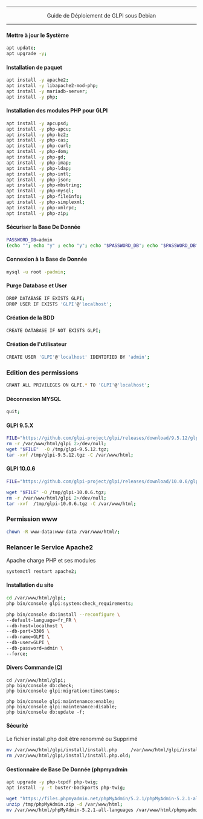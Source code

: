 ----------------------------------------------------------------------------------------------------------------------------------------------------------------------------------------------------
<p align='center'> Guide de Déploiement de GLPI sous Debian </p>

----------------------------------------------------------------------------------------------------------------------------------------------------------------------------------------------------

#### Mettre à jour le Système
```bash
apt update;
apt upgrade -y;
```

#### Installation de paquet
```bash
apt install -y apache2;
apt install -y libapache2-mod-php;
apt install -y mariadb-server;
apt install -y php;
```


#### Installation des modules PHP pour GLPI
```bash
apt install -y apcupsd;
apt install -y php-apcu;
apt install -y php-bz2;
apt install -y php-cas;
apt install -y php-curl;
apt install -y php-dom;
apt install -y php-gd;
apt install -y php-imap;
apt install -y php-ldap;
apt install -y php-intl;
apt install -y php-json;
apt install -y php-mbstring;
apt install -y php-mysql;
apt install -y php-fileinfo;
apt install -y php-simplexml;
apt install -y php-xmlrpc;
apt install -y php-zip;
```


#### Sécuriser la Base De Donnée
```bash
PASSWORD_DB=admin
(echo ""; echo "y" ; echo "y"; echo "$PASSWORD_DB"; echo "$PASSWORD_DB"; echo "y"; echo "y"; echo "y"; echo "y") | mysql_secure_installation;
```
#### Connexion à la Base de Donnée
```bash
mysql -u root -padmin;
```

#### Purge Database et User
```bash
DROP DATABASE IF EXISTS GLPI;
DROP USER IF EXISTS 'GLPI'@'localhost';
```

#### Création de la BDD
```bash
CREATE DATABASE IF NOT EXISTS GLPI;
```

#### Création de l'utilisateur
```bash
CREATE USER 'GLPI'@'localhost' IDENTIFIED BY 'admin';
```

### Edition des permissions
```bash
GRANT ALL PRIVILEGES ON GLPI.* TO 'GLPI'@'localhost';
```

#### Déconnexion MYSQL
```bash
quit;
```

#### GLPI 9.5.X
```bash
FILE="https://github.com/glpi-project/glpi/releases/download/9.5.12/glpi-9.5.12.tgz"
rm -r /var/www/html/glpi 2>/dev/null;
wget "$FILE"  -O /tmp/glpi-9.5.12.tgz;
tar -xvf /tmp/glpi-9.5.12.tgz -C /var/www/html;
```

#### GLPI 10.0.6
```bash
FILE="https://github.com/glpi-project/glpi/releases/download/10.0.6/glpi-10.0.6.tgz"

wget "$FILE" -O /tmp/glpi-10.0.6.tgz;
rm -r /var/www/html/glpi 2>/dev/null;
tar -xvf  /tmp/glpi-10.0.6.tgz -C /var/www/html;
```

### Permission www
```bash
chown -R www-data:www-data /var/www/html/;
```

### Relancer le Service Apache2
Apache charge PHP et ses modules
```bash
systemctl restart apache2;
```

#### Installation du site
```bash
cd /var/www/html/glpi;
php bin/console glpi:system:check_requirements;

php bin/console db:install --reconfigure \
--default-language=fr_FR \
--db-host=localhost \
--db-port=3306 \
--db-name=GLPI \
--db-user=GLPI \
--db-password=admin \
--force;
```

#### Divers Commande [ICI](https://glpi-install.readthedocs.io/fr/develop/command-line.html#cdline-install)
```
cd /var/www/html/glpi;
php bin/console db:check;
php bin/console glpi:migration:timestamps;

php bin/console glpi:maintenance:enable;
php bin/console glpi:maintenance:disable;
php bin/console db:update -f;
```


#### Sécurité
Le fichier install.php doit être renommé ou Supprimé
```bash
mv /var/www/html/glpi/install/install.php     /var/www/html/glpi/install/install.php.old;
rm /var/www/html/glpi/install/install.php.old;
```

#### Gestionnaire de Base De Donnée (phpmyadmin
```bash
apt upgrade -y php-tcpdf php-twig;
apt install -y -t buster-backports php-twig;

wget "https://files.phpmyadmin.net/phpMyAdmin/5.2.1/phpMyAdmin-5.2.1-all-languages.zip" -O  /tmp/phpMyAdmin.zip;
unzip /tmp/phpMyAdmin.zip -d /var/www/html;
mv /var/www/html/phpMyAdmin-5.2.1-all-languages /var/www/html/phpmyadmin;
```
